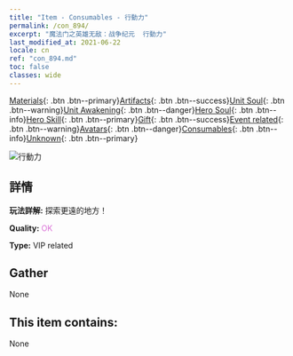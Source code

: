 ```yaml
---
title: "Item - Consumables - 行動力"
permalink: /con_894/
excerpt: "魔法门之英雄无敌：战争纪元  行動力"
last_modified_at: 2021-06-22
locale: cn
ref: "con_894.md"
toc: false
classes: wide
---
```

 [Materials](/ItemsCN/){: .btn .btn--primary}[Artifacts](/ItemsCN/Artifacts/){: .btn .btn--success}[Unit Soul](/ItemsCN/UnitSoul/){: .btn .btn--warning}[Unit Awakening](/ItemsCN/UnitAwakening/){: .btn .btn--danger}[Hero Soul](/ItemsCN/HeroSoul/){: .btn .btn--info}[Hero Skill](/ItemsCN/HeroSkill/){: .btn .btn--primary}[Gift](/ItemsCN/Gift/){: .btn .btn--success}[Event related](/ItemsCN/Events/){: .btn .btn--warning}[Avatars](/ItemsCN/Avatars/){: .btn .btn--danger}[Consumables](/ItemsCN/Consumables/){: .btn .btn--info}[Unknown](/ItemsCN/Unknown/){: .btn .btn--primary}

 ![行動力](/images/t/i_111.png)

## 詳情
 **玩法詳解:** 探索更遠的地方！

 **Quality:** <span style="color: #DA70D6">OK</span>

 **Type:** VIP related

## Gather

  None

## This item contains:

  None

